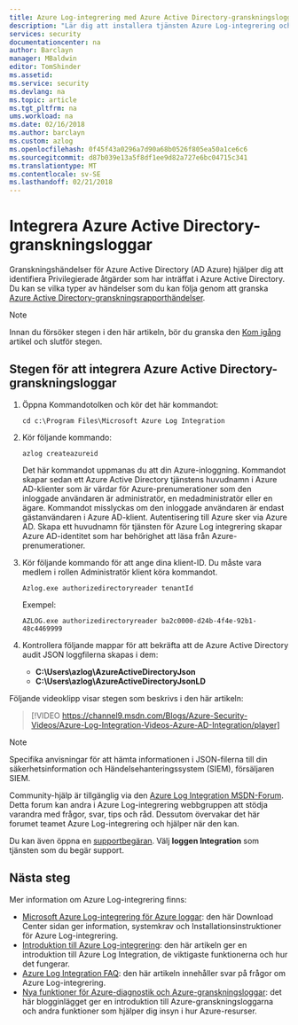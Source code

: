 ```yaml
---
title: Azure Log-integrering med Azure Active Directory-granskningsloggar | Microsoft Docs
description: "Lär dig att installera tjänsten Azure Log-integrering och integrera loggar från Azure-granskningsloggar"
services: security
documentationcenter: na
author: Barclayn
manager: MBaldwin
editor: TomShinder
ms.assetid: 
ms.service: security
ms.devlang: na
ms.topic: article
ms.tgt_pltfrm: na
ums.workload: na
ms.date: 02/16/2018
ms.author: barclayn
ms.custom: azlog
ms.openlocfilehash: 0f45f43a0296a7d90a68b0526f805ea50a1ce6c6
ms.sourcegitcommit: d87b039e13a5f8df1ee9d82a727e6bc04715c341
ms.translationtype: MT
ms.contentlocale: sv-SE
ms.lasthandoff: 02/21/2018
---
```

# <a name="integrate-azure-active-directory-audit-logs"></a>Integrera Azure Active Directory-granskningsloggar

Granskningshändelser för Azure Active Directory (AD Azure) hjälper dig att identifiera Privilegierade åtgärder som har inträffat i Azure Active Directory. Du kan se vilka typer av händelser som du kan följa genom att granska [Azure Active Directory-granskningsrapporthändelser](/active-directory/active-directory-reporting-audit-events#list-of-audit-report-events.md).


> [!NOTE]
> Innan du försöker stegen i den här artikeln, bör du granska den [Kom igång](security-azure-log-integration-get-started.md) artikel och slutför stegen.

## <a name="steps-to-integrate-azure-active-directory-audit-logs"></a>Stegen för att integrera Azure Active Directory-granskningsloggar

1. Öppna Kommandotolken och kör det här kommandot:

   ``cd c:\Program Files\Microsoft Azure Log Integration``

2. Kör följande kommando: 
 
   ``azlog createazureid``

   Det här kommandot uppmanas du att din Azure-inloggning. Kommandot skapar sedan ett Azure Active Directory tjänstens huvudnamn i Azure AD-klienter som är värdar för Azure-prenumerationer som den inloggade användaren är administratör, en medadministratör eller en ägare. Kommandot misslyckas om den inloggade användaren är endast gästanvändaren i Azure AD-klient. Autentisering till Azure sker via Azure AD. Skapa ett huvudnamn för tjänsten för Azure Log integrering skapar Azure AD-identitet som har behörighet att läsa från Azure-prenumerationer.

3. Kör följande kommando för att ange dina klient-ID. Du måste vara medlem i rollen Administratör klient köra kommandot.

   ``Azlog.exe authorizedirectoryreader tenantId``

   Exempel:

   ``AZLOG.exe authorizedirectoryreader ba2c0000-d24b-4f4e-92b1-48c4469999``

4. Kontrollera följande mappar för att bekräfta att de Azure Active Directory audit JSON loggfilerna skapas i dem:

   * **C:\Users\azlog\AzureActiveDirectoryJson**
   * **C:\Users\azlog\AzureActiveDirectoryJsonLD**

Följande videoklipp visar stegen som beskrivs i den här artikeln:

> [!VIDEO https://channel9.msdn.com/Blogs/Azure-Security-Videos/Azure-Log-Integration-Videos-Azure-AD-Integration/player]


> [!NOTE]
> Specifika anvisningar för att hämta informationen i JSON-filerna till din säkerhetsinformation och Händelsehanteringssystem (SIEM), försäljaren SIEM.

Community-hjälp är tillgänglig via den [Azure Log Integration MSDN-Forum](https://social.msdn.microsoft.com/Forums/office/home?forum=AzureLogIntegration). Detta forum kan andra i Azure Log-integrering webbgruppen att stödja varandra med frågor, svar, tips och råd. Dessutom övervakar det här forumet teamet Azure Log-integrering och hjälper när den kan.

Du kan även öppna en [supportbegäran](../azure-supportability/how-to-create-azure-support-request.md). Välj **loggen Integration** som tjänsten som du begär support.

## <a name="next-steps"></a>Nästa steg
Mer information om Azure Log-integrering finns:

* [Microsoft Azure Log-integrering för Azure loggar](https://www.microsoft.com/download/details.aspx?id=53324): den här Download Center sidan ger information, systemkrav och Installationsinstruktioner för Azure Log-integrering.
* [Introduktion till Azure Log-integrering](security-azure-log-integration-overview.md): den här artikeln ger en introduktion till Azure Log Integration, de viktigaste funktionerna och hur det fungerar.
* [Azure Log Integration FAQ](security-azure-log-integration-faq.md): den här artikeln innehåller svar på frågor om Azure Log-integrering.
* [Nya funktioner för Azure-diagnostik och Azure-granskningsloggar](https://azure.microsoft.com/blog/new-features-for-azure-diagnostics-and-azure-audit-logs/): det här blogginlägget ger en introduktion till Azure-granskningsloggarna och andra funktioner som hjälper dig insyn i hur Azure-resurser.
